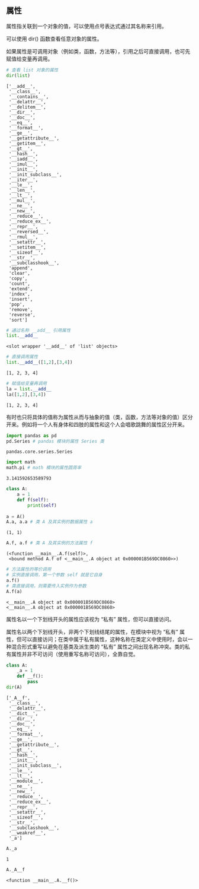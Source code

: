 ## 属性

属性指关联到一个对象的值，可以使用点号表达式通过其名称来引用。

可以使用  dir() 函数查看任意对象的属性。

如果属性是可调用对象（例如类，函数，方法等），引用之后可直接调用，也可先赋值给变量再调用。


```python
# 查看 list 对象的属性
dir(list)
```




    ['__add__',
     '__class__',
     '__contains__',
     '__delattr__',
     '__delitem__',
     '__dir__',
     '__doc__',
     '__eq__',
     '__format__',
     '__ge__',
     '__getattribute__',
     '__getitem__',
     '__gt__',
     '__hash__',
     '__iadd__',
     '__imul__',
     '__init__',
     '__init_subclass__',
     '__iter__',
     '__le__',
     '__len__',
     '__lt__',
     '__mul__',
     '__ne__',
     '__new__',
     '__reduce__',
     '__reduce_ex__',
     '__repr__',
     '__reversed__',
     '__rmul__',
     '__setattr__',
     '__setitem__',
     '__sizeof__',
     '__str__',
     '__subclasshook__',
     'append',
     'clear',
     'copy',
     'count',
     'extend',
     'index',
     'insert',
     'pop',
     'remove',
     'reverse',
     'sort']




```python
# 通过名称 __add__ 引用属性
list.__add__ 
```




    <slot wrapper '__add__' of 'list' objects>




```python
# 直接调用属性
list.__add__([1,2],[3,4])
```




    [1, 2, 3, 4]




```python
# 赋值给变量再调用
la = list.__add__
la([1,2],[3,4])
```




    [1, 2, 3, 4]



有时也只将具体的值称为属性从而与抽象的值（类，函数，方法等对象的值）区分开来。例如将一个人有身体和四肢的属性和这个人会唱歌跳舞的属性区分开来。


```python
import pandas as pd
pd.Series # pandas 模块的属性 Series 类
```




    pandas.core.series.Series




```python
import math
math.pi # math 模块的属性圆周率
```




    3.141592653589793




```python
class A:
    a = 1
    def f(self):
        print(self)
        
a = A()
A.a, a.a # 类 A 及其实例的数据属性 a
```




    (1, 1)




```python
A.f, a.f # 类 A 及其实例的方法属性 f
```




    (<function __main__.A.f(self)>,
     <bound method A.f of <__main__.A object at 0x000001B569DC0860>>)




```python
# 方法属性的等价调用
# 实例直接调用，第一个参数 self 就是它自身
a.f()
# 类直接调用，则需要传入实例作为参数
A.f(a)
```

    <__main__.A object at 0x000001B569DC0860>
    <__main__.A object at 0x000001B569DC0860>
    

属性名以一个下划线开头的属性应该视为 “私有” 属性，但可以直接访问。

属性名以两个下划线开头，非两个下划线结尾的属性，在模块中视为 “私有” 属性，但可以直接访问；在类中属于私有属性，这种名称在类定义中使用时，会以一种混合形式重写以避免在基类及派生类的 “私有” 属性之间出现名称冲突。类的私有属性并非不可访问（使用重写名称可访问），全靠自觉。


```python
class A:
    _a = 1
    def __f():
        pass
dir(A)
```




    ['_A__f',
     '__class__',
     '__delattr__',
     '__dict__',
     '__dir__',
     '__doc__',
     '__eq__',
     '__format__',
     '__ge__',
     '__getattribute__',
     '__gt__',
     '__hash__',
     '__init__',
     '__init_subclass__',
     '__le__',
     '__lt__',
     '__module__',
     '__ne__',
     '__new__',
     '__reduce__',
     '__reduce_ex__',
     '__repr__',
     '__setattr__',
     '__sizeof__',
     '__str__',
     '__subclasshook__',
     '__weakref__',
     '_a']




```python
A._a
```




    1




```python
A._A__f
```




    <function __main__.A.__f()>


